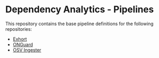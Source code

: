 # Dependency Analytics - Pipelines

This repository contains the base pipeline definitions for the following repositories:

* [Exhort](https://github.com/RHEcosystemAppEng/exhort)
* [ONGuard](https://github.com/RHEcosystemAppEng/ONGuard)
* [OSV Ingester](https://github.com/RHEcosystemAppEng/osv-ingester)
